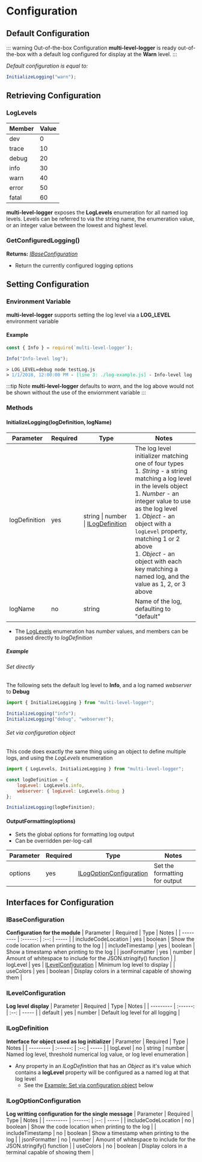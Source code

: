 # Configuration

## Default Configuration

::: warning Out-of-the-box Configuration
**multi-level-logger** is ready out-of-the-box with a default log configured for display at the **Warn** level.
:::

*Default configuration is equal to:*
```javascript
InitializeLogging("warn");
```

## Retrieving Configuration

### LogLevels

| Member | Value |
| ------ | ----- |
| dev | 0 |
| trace | 10 |
| debug | 20 |
| info | 30 |
| warn | 40 |
| error | 50 |
| fatal | 60 |


**multi-level-logger** exposes the **LogLevels** enumeration for all named log levels.
Levels can be referred to via the string name, the enumeration value, or an integer value between the lowest and highest level.

### GetConfiguredLogging()
**Returns:** *[IBaseConfiguration](#ibaseconfiguration)*



+ Return the currently configured logging options

## Setting Configuration

### Environment Variable

**multi-level-logger** supports setting the log level via a **LOG_LEVEL** environment variable

#### Example

```javascript
const { Info } = require(`multi-level-logger`);

Info("Info-level log");
```

<pre><code><span>&gt; LOG_LEVEL=debug node testLog.js</span>
<span>&gt; </span><span style="color: rgb(59, 142, 234);">1/1/2018, 12:00:00 PM</span><span> - </span><span style="color: rgb(13, 188, 121);">[line 3: ./log-example.js]</span><span> - </span><span style="color(229, 229, 229);">Info-level log</span></code></pre>


:::tip Note
**multi-level-logger** defaults to *warn*, and the log above would not be shown without the use of the enviornment variable
:::

### Methods

#### InitializeLogging(logDefinition, logName)

| Parameter | Required | Type | Notes |
| --------- | -------- | ---- | ----- |
| logDefinition | yes | string &#124; number &#124; [ILogDefinition](#ilogdefinition) | The log level initializer matching one of four types<br />     1. *String* - a string matching a log level in the levels object<br />     1. *Number* - an integer value to use as the log level<br />     1. *Object* - an object with a `logLevel` property, matching 1 or 2 above<br />     1. *Object* - an object with each key matching a named log, and the value as 1, 2, or 3 above |
| logName | no | string | Name of the log, defaulting to "default" |


+ The [LogLevels](#loglevels) enumeration has *number* values, and members can be passed directly to *logDefinition*

##### Example

###### Set directly
The following sets the default log level to **Info**, and a log named *webserver* to **Debug**

```javascript
import { InitializeLogging } from "multi-level-logger";

InitializeLogging("info");
InitializeLogging("debug", "webserver");
```

###### Set via configuration object
This code does exactly the same thing using an object to define multiple logs, and using the *LogLevels* enumeration

```javascript
import { LogLevels, InitializeLogging } from "multi-level-logger";

const logDefinition = {
    logLevel: LogLevels.info,
    webserver: { logLevel: LogLevels.debug }
};

InitializeLogging(logDefinition);
```

#### OutputFormatting(options)

+ Sets the global options for formatting log output
+ Can be overridden per-log-call

| Parameter | Required | Type | Notes |
| --------- | -------- | ---- | ----- |
| options | yes | [ILogOptionConfiguration](#ilogoptionconfiguration) | Set the formatting for output |

## Interfaces for Configuration

### IBaseConfiguration
**Configuration for the module**
| Parameter | Required | Type | Notes |
| --------- | :------: | :--: | ----- |
| includeCodeLocation | yes | boolean | Show the code location when printing to the log |
| includeTimestamp | yes | boolean | Show a timestamp when printing to the log |
| jsonFormatter | yes | number | Amount of whitespace to include for the JSON.stringify() function |
| logLevel | yes | [ILevelConfiguration](#ilevelconfiguration) | Minimum log level to display |
| useColors | yes | boolean | Display colors in a terminal capable of showing them |


### ILevelConfiguration
**Log level display**
| Parameter | Required | Type | Notes |
| --------- | :------: | :--: | ----- |
| default | yes | number | Default log level for all logging |


### ILogDefinition
**Interface for object used as log initializer**
| Parameter | Required | Type | Notes |
| --------- | :------: | :--: | ----- |
| logLevel | no | string &#124; number | Named log level, threshold numerical log value, or log level enumeration |


+ Any property in an *ILogDefinition* that has an *Object* as it's value which contains a **logLevel** property will be configured as a named log at that log level
    + See the [Example: Set via configuration object](#set-via-configuration-object) below

### ILogOptionConfiguration
**Log writting configuration for the single message**
| Parameter | Required | Type | Notes |
| --------- | :------: | :--: | ----- |
| includeCodeLocation | no | boolean | Show the code location when printing to the log |
| includeTimestamp | no | boolean | Show a timestamp when printing to the log |
| jsonFormatter | no | number | Amount of whitespace to include for the JSON.stringify() function |
| useColors | no | boolean | Display colors in a terminal capable of showing them |


